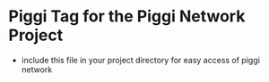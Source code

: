 # Piggi Tag for the Piggi Network Project
- include this file in your project directory for easy access of piggi network